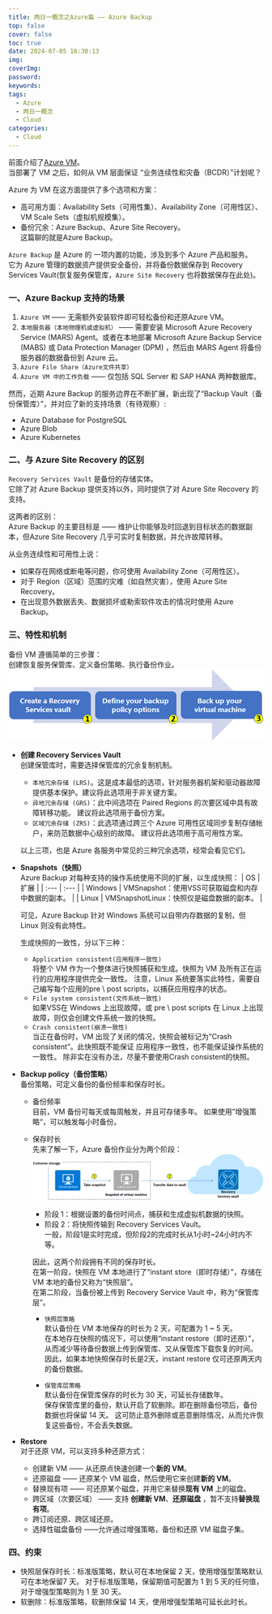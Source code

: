 ```yaml
---
title: 两日一概念之Azure篇 —— Azure Backup
top: false
cover: false
toc: true
date: 2024-07-05 16:30:13
img: 
coverImg: 
password: 
keywords: 
tags:
  - Azure
  - 两日一概念
  - Cloud
categories:
  - Cloud
---
```


前面介绍了[Azure VM](../../02/liang-ri-yi-gai-nian-zhi-azure-pian-virtual-machine/)。  
当部署了 VM 之后，如何从 VM 层面保证 “业务连续性和灾备（BCDR）”计划呢？  

Azure 为 VM 在这方面提供了多个选项和方案：
- 高可用方面：Availability Sets（可用性集）、Availability Zone（可用性区）、VM Scale Sets（虚拟机规模集）。
- 备份冗余：Azure Backup、Azure Site Recovery。  
这篇聊的就是Azure Backup。

`Azure Backup` 是 Azure 的 一项内置的功能，涉及到多个 Azure 产品和服务。  
它为 Azure 管理的数据资产提供安全备份，并将备份数据保存到 Recovery Services Vault(恢复服务保管库，`Azure Site Recovery` 也将数据保存在此处)。  

### 一、Azure Backup 支持的场景
1. `Azure VM` —— 无需额外安装软件即可轻松备份和还原Azure VM。
2. `本地服务器（本地物理机或虚拟机）` —— 需要安装 Microsoft Azure Recovery Service (MARS) Agent。或者在本地部署 Microsoft Azure Backup Service (MABS) 或 Data Protection Manager (DPM) ，然后由 MARS Agent 将备份服务器的数据备份到 Azure 云。
3. `Azure File Share（Azure文件共享）`
4. `Azure VM 中的工作负载` —— 仅包括 SQL Server 和 SAP HANA 两种数据库。

然而，近期 Azure Backup 的服务边界在不断扩展，新出现了“Backup Vault（备份保管库）”，并对应了新的支持场景（有待观察）: 
- Azure Database for PostgreSQL
- Azure Blob
- Azure Kubernetes

### 二、与 Azure Site Recovery 的区别
`Recovery Services Vault` 是备份的存储实体。  
它除了对 Azure Backup 提供支持以外，同时提供了对 Azure Site Recovery 的支持。  

这两者的区别：  
Azure Backup 的主要目标是 —— 维护让你能够及时回退到目标状态的数据副本，但Azure Site Recovery 几乎可实时复制数据，并允许故障转移。

从业务连续性和可用性上说：
- 如果存在网络或断电等问题，你可使用 Availability Zone（可用性区）。
- 对于 Region（区域）范围的灾难（如自然灾害），使用 Azure Site Recovery。
- 在出现意外数据丢失、数据损坏或勒索软件攻击的情况时使用 Azure Backup。

### 三、特性和机制
备份 VM 遵循简单的三步骤：  
创建恢复服务保管库、定义备份策略、执行备份作业。
![backup-steps.png](./两日一概念之Azure篇-——-Azure-Backup/backup-steps.png)

- **创建 Recovery Services Vault**  
    创建保管库时，需要选择保管库的冗余复制机制。
    - `本地冗余存储 (LRS)`。这是成本最低的选项，针对服务器机架和驱动器故障提供基本保护。建议将此选项用于非关键方案。
    - `异地冗余存储 (GRS)`：此中间选项在 Paired Regions 的次要区域中具有故障转移功能。 建议将此选项用于备份方案。
    - `区域冗余存储 (ZRS)`：此选项通过跨三个 Azure 可用性区域同步复制存储帐户，来防范数据中心级别的故障。 建议将此选项用于高可用性方案。
    
    以上三项，也是 Azure 各服务中常见的三种冗余选项，经常会看见它们。  
    
- **Snapshots（快照）**  
    Azure Backup 对每种支持的操作系统使用不同的扩展，以生成快照：
    | OS  | 扩展 |
    | :--- | :--- |
    | Windows | VMSnapshot：使用VSS可获取磁盘和内存中数据的副本。 |
    | Linux | VMSnapshotLinux：快照仅是磁盘数据的副本。 |
    
    可见，Azure Backup 针对 Windows 系统可以自带内存数据的复制，但 Linux 则没有此特性。   
    
    生成快照的一致性，分以下三种：
    - `Application consistent(应用程序一致性)  `  
    将整个 VM 作为一个整体进行快照捕获和生成。快照为 VM 及所有正在运行的应用程序提供完全一致性。
    注意，Linux 系统要落实此特性，需要自己编写每个应用的pre \ post scripts，以捕获应用程序的状态。
    - `File system consistent(文件系统一致性) `  
    如果VSS在 Windows 上出现故障，或 pre \ post scripts 在 Linux 上出现故障，则仅会创建文件系统一致的快照。
    - `Crash consistent(崩溃一致性)  `  
    当正在备份时，VM 出现了关闭的情况，快照会被标记为“Crash consistent”。此快照既不能保证 应用程序一致性，也不能保证操作系统的一致性。
    除非实在没有办法，尽量不要使用Crash consistent的快照。

- **Backup policy（备份策略）**  
    备份策略，可定义备份的备份频率和保存时长。 

    - 备份频率        
        目前，VM 备份可每天或每周触发，并且可存储多年。 如果使用”增强策略“，可以触发每小时备份。
        
    - 保存时长  
        先来了解一下，Azure 备份作业分为两个阶段：  
        ![virtual-machine-snapshot.png](./两日一概念之Azure篇-——-Azure-Backup/virtual-machine-snapshot.png)

        - 阶段 1：根据设置的备份时间点，捕获和生成虚拟机数据的快照。  
        - 阶段 2：将快照传输到 Recovery Services Vault。  
        一般，阶段1是实时完成，但阶段2的完成时长从1小时~24小时内不等。  
        
        因此，这两个阶段拥有不同的保存时长。  
        在第一阶段，快照在 VM 本地进行了“instant store（即时存储）”，存储在 VM 本地的备份又称为“快照层”。  
        在第二阶段，当备份被上传到 Recovery Service Vault 中，称为“保管库层”。  
        - `快照层策略`  
            默认备份在 VM 本地保存的时长为 2 天，可配置为 1 ~ 5 天。  
            在本地存在快照的情况下，可以使用“instant restore（即时还原）”，从而减少等待备份数据上传到保管库、又从保管库下载恢复的时间。  
            因此，如果本地快照保存时长是2天，instant restore 仅可还原两天内的备份数据。  
            
        - `保管库层策略`  
            默认备份在保管库保存的时长为 30 天，可延长存储数年。  
            保存保管库里的备份，默认开启了软删除。即在删除备份项后，备份数据也将保留 14 天。 这可防止意外删除或恶意删除情况，从而允许恢复这些备份，不会丢失数据。  
    
- **Restore**  
    对于还原 VM，可以支持多种还原方式：
    - 创建新 VM —— 从还原点快速创建一个**新的 VM**。
    - 还原磁盘 —— 还原某个 VM 磁盘，然后使用它来创建**新的 VM**。
    - 替换现有项 —— 可还原某个磁盘，并用它来替换**现有 VM** 上的磁盘。
    - 跨区域（次要区域） —— 支持 **创建新 VM**、**还原磁盘** ，暂不支持**替换现有项**。
    - 跨订阅还原、跨区域还原。
    - 选择性磁盘备份 ——允许通过增强策略，备份和还原 VM 磁盘子集。

### 四、约束
- 快照层保存时长：标准版策略，默认可在本地保留 2 天，使用增强型策略默认可在本地保留7 天。 对于标准版策略，保留期值可配置为 1 到 5 天的任何值，对于增强型策略则为 1 至 30 天。
- 软删除：标准版策略，软删除保留 14 天，使用增强型策略可延长此时长。
